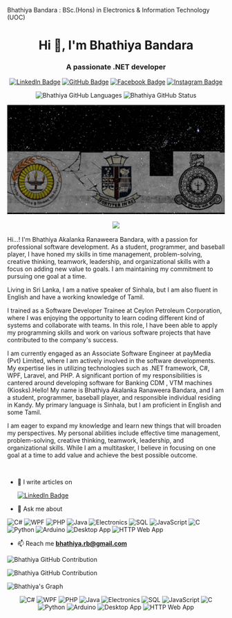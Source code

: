 Bhathiya Bandara : BSc.(Hons) in Electronics & Information Technology (UOC)

<h1 align="center">Hi 👋, I'm Bhathiya Bandara</h1>
<h3 align="center">A passionate .NET developer</h3>

<div align="center">

[![LinkedIn Badge](https://img.shields.io/badge/LinkedIn-blue?style=for-the-badge&logo=linkedin&logoColor=white)](https://www.linkedin.com/in/Bhathiya_Bandara/)
[![GitHub Badge](https://img.shields.io/badge/GitHub-black?style=for-the-badge&logo=github&logoColor=white)](https://github.com/bhathi97)
[![Facebook Badge](https://img.shields.io/badge/Facebook-blue?style=for-the-badge&logo=facebook&logoColor=white)](https://www.facebook.com/Bhathiya_R_Bandara)
[![Instagram Badge](https://img.shields.io/badge/Instagram-purple?style=for-the-badge&logo=instagram&logoColor=white)](https://www.instagram.com/bhathiya_r_bandara/)

</div>

<p align="center">
  <a>
    <img src="https://denvercoder1-github-readme-stats.vercel.app/api/top-langs/?username=bhathi97&langs_count=8&layout=compact&theme=react&border_color=7F3FBF&bg_color=0D1117&title_color=F85D7F&icon_color=F8D866" alt="Bhathiya GitHub Languages" height="150"/>
  </a>  
  <a>
    <img src="https://github-readme-streak-stats.herokuapp.com/?user=bhathi97&theme=radical&border=7F3FBF&background=0D1117" alt="Bhathiya GitHub Status" height="150"/>
  </a>
</p>

![I am GitHub Readme Generator's creator](https://github.com/bhathi97/bhathi97/blob/main/Banner.gif)

<p align="center"> 
  <img src="https://profile-counter.glitch.me/bhathi97/count.svg" />
</p>

Hi...! I'm Bhathiya Akalanka Ranaweera Bandara, with a passion for professional software development. As a student, programmer, and baseball player, I have honed my skills in time management, problem-solving, creative thinking, teamwork, leadership, and organizational skills with a focus on adding new value to goals. I am maintaining my commitment to pursuing one goal at a time.

Living in Sri Lanka, I am a native speaker of Sinhala, but I am also fluent in English and have a working knowledge of Tamil. 

I trained as a Software Developer Trainee at Ceylon Petroleum Corporation, where I was enjoying the opportunity to learn coding different kind of systems and collaborate with teams. In this role, I have been able to apply my programming skills and work on various software projects that have contributed to the company's success.

I am currently engaged as an Associate Software Engineer at payMedia (Pvt) Limited, where I am actively involved in the software developments. My expertise lies in utilizing technologies such as .NET framework, C#, WPF, Laravel, and PHP. A significant portion of my responsibilities is cantered around developing software for Banking CDM , VTM machines (Kiosks).Hello! My name is Bhathiya Akalanka Ranaweera Bandara, and I am a student, programmer, baseball player, and responsible individual residing in Kandy. My primary language is Sinhala, but I am proficient in English and some Tamil.

I am eager to expand my knowledge and learn new things that will broaden my perspectives. My personal abilities include effective time management, problem-solving, creative thinking, teamwork, leadership, and organizational skills. While I am a multitasker, I believe in focusing on one goal at a time to add value and achieve the best possible outcome.

<br/>

- 📝 I write articles on

  [![LinkedIn Badge](https://img.shields.io/badge/LinkedIn-blue?style=for-the-badge&logo=linkedin&logoColor=white)](https://www.linkedin.com/in/Bhathiya_Bandara/)



- 💬 Ask me about 
<div>

  ![C#](https://img.icons8.com/color/48/000000/c-sharp-logo.png)
  ![WPF](https://img.icons8.com/color/48/000000/xaml.png)
  ![PHP](https://img.icons8.com/color/48/000000/php.png)
  ![Java](https://img.icons8.com/color/48/000000/java-coffee-cup-logo.png)
  ![Electronics](https://img.icons8.com/color/48/000000/electronics.png)
  ![SQL](https://img.icons8.com/color/48/000000/sql.png)
  ![JavaScript](https://img.icons8.com/color/48/000000/javascript.png)
  ![C](https://img.icons8.com/color/48/000000/c-programming.png)
  ![Python](https://img.icons8.com/color/48/000000/python.png)
  ![Arduino](https://img.icons8.com/color/48/000000/arduino.png)
  ![Desktop App](https://img.icons8.com/color/48/000000/desktop.png)
  ![HTTP Web App](https://img.icons8.com/color/48/000000/web.png)

</div>

- 📫 Reach me **bhathiya.rb@gmail.com**




<p align="left">
  <a>
    <img src="https://github-profile-summary-cards.vercel.app/api/cards/profile-details?username=bhathi97&theme=radical" alt="Bhathiya GitHub Contribution"/>
  </a>
</p>

<p align="left">
  <a>
    <img src="https://denvercoder1-github-readme-stats.vercel.app/api?username=bhathi97&show_icons=true&count_private=true&theme=react&border_color=7F3FBF&bg_color=0D1117&title_color=F85D7F&icon_color=F8D866%22%20height=%22192px%22%20width=%2249.5%%22" alt="Bhathiya GitHub Contribution"/>
  </a>
</p>

![Bhathiya's Graph](https://github-readme-activity-graph.vercel.app/graph?username=bhathi97&custom_title=Bhathiya%20Bandara%27s%20GitHub%20Activity%20Graph&bg_color=0D1117&color=7F3FBF&line=7F3FBF&point=7F3FBF&area_color=FFFFFF&title_color=FFFFFF&area=true)

<div align="center">

<div align="center">

  ![C#](https://img.icons8.com/color/48/000000/c-sharp-logo.png)
  ![WPF](https://img.icons8.com/color/48/000000/xaml.png)
  ![PHP](https://img.icons8.com/color/48/000000/php.png)
  ![Java](https://img.icons8.com/color/48/000000/java-coffee-cup-logo.png)
  ![Electronics](https://img.icons8.com/color/48/000000/electronics.png)
  ![SQL](https://img.icons8.com/color/48/000000/sql.png)
  ![JavaScript](https://img.icons8.com/color/48/000000/javascript.png)
  ![C](https://img.icons8.com/color/48/000000/c-programming.png)
  ![Python](https://img.icons8.com/color/48/000000/python.png)
  ![Arduino](https://img.icons8.com/color/48/000000/arduino.png)
  ![Desktop App](https://img.icons8.com/color/48/000000/desktop.png)
  ![HTTP Web App](https://img.icons8.com/color/48/000000/web.png)

</div>


</div>

















